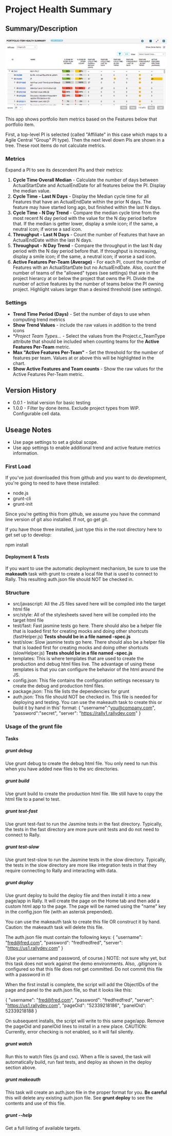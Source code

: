 # Project Health Summary

## Summary/Description

![screenshot](./images/screenshot.png "This is an example")

This app shows portfolio item metrics based on the Features below that portfolio item.

First, a top-level PI is selected (called "Affiliate" in this case which maps to a Agile
Central "Group" PI type). Then the next level down PIs are shown in a tree. These root
items do not calculate metrics.

### Metrics
Expand a PI to see its descendent PIs and their metrics:
1. **Cycle Time Overall Median** - Calculate the number of days between ActualStartDate and ActualEndDate
for all features below the PI. Display the median value.
1. **Cycle Time - Last N Days** - Display the Median cycle time for all Features that have an ActualEndDate
within the prior N days. The feature may have started long ago, but finished within the last N days.
1. **Cycle Time - N Day Trend** - Compare the median cycle time from the most recent N day period with the value for the
N day period before that. If the median is getter lower, display a smile icon; if the same, a neutral icon; if worse a
sad icon.
1. **Throughput - Last N Days** - Count the number of Features that have an ActualEndDate within the last N days.
1. **Throughput - N Day Trend** - Compare the throughput in the last N day period with the N day period before that. If
throughput is increasing, display a smile icon; if the same, a neutral icon; if worse a sad icon.
1. **Active Features Per-Team (Average)** - For each PI, count the number of Features with an ActualStartDate but no ActualEndDate.
Also, count the number of teams of the "allowed" types (see settings) that are in the project hierarcy at or below the project
that owns the PI. Divide the number of active features by the number of teams below the PI owning project. Highlight values
larger than a desired threshold (see settings).

### Settings
* **Trend Time Period (Days)** - Set the number of days to use when computing trend metrics
* **Show Trend Values** - include the raw values in addition to the trend icons
* **Project Team Types...* - Select the values from the Project.c_TeamType attribute that should be included when counting
teams for the **Active Features Per-Team** metric.
* **Max "Active Features Per-Team"** - Set the threshold for the number of features per team. Values at or above this will
be highlighted in the chart.
* **Show Active Features and Team counts** - Show the raw values for the Active Features Per-Team metric.

## Version History
* 0.0.1 - Initial version for basic testing
* 1.0.0 - Filter by done items. Exclude project types from WIP. Configurable cell data.

## Useage Notes
* Use page settings to set a global scope.
* Use app settings to enable additional trend and active feature metrics information.

### First Load

If you've just downloaded this from github and you want to do development,
you're going to need to have these installed:

 * node.js
 * grunt-cli
 * grunt-init

Since you're getting this from github, we assume you have the command line
version of git also installed.  If not, go get git.

If you have those three installed, just type this in the root directory here
to get set up to develop:

  npm install

#### Deployment & Tests

If you want to use the automatic deployment mechanism, be sure to use the
**makeauth** task with grunt to create a local file that is used to connect
to Rally.  This resulting auth.json file should NOT be checked in.

### Structure

  * src/javascript:  All the JS files saved here will be compiled into the
  target html file
  * src/style: All of the stylesheets saved here will be compiled into the
  target html file
  * test/fast: Fast jasmine tests go here.  There should also be a helper
  file that is loaded first for creating mocks and doing other shortcuts
  (fastHelper.js) **Tests should be in a file named <something>-spec.js**
  * test/slow: Slow jasmine tests go here.  There should also be a helper
  file that is loaded first for creating mocks and doing other shortcuts
  (slowHelper.js) **Tests should be in a file named <something>-spec.js**
  * templates: This is where templates that are used to create the production
  and debug html files live.  The advantage of using these templates is that
  you can configure the behavior of the html around the JS.
  * config.json: This file contains the configuration settings necessary to
  create the debug and production html files.  
  * package.json: This file lists the dependencies for grunt
  * auth.json: This file should NOT be checked in.  This file is needed for deploying
  and testing.  You can use the makeauth task to create this or build it by hand in this'
  format:
    {
        "username":"you@company.com",
        "password":"secret",
        "server": "https://rally1.rallydev.com"
    }

### Usage of the grunt file
#### Tasks

##### grunt debug

Use grunt debug to create the debug html file.  You only need to run this when you have added new files to
the src directories.

##### grunt build

Use grunt build to create the production html file.  We still have to copy the html file to a panel to test.

##### grunt test-fast

Use grunt test-fast to run the Jasmine tests in the fast directory.  Typically, the tests in the fast
directory are more pure unit tests and do not need to connect to Rally.

##### grunt test-slow

Use grunt test-slow to run the Jasmine tests in the slow directory.  Typically, the tests in the slow
directory are more like integration tests in that they require connecting to Rally and interacting with
data.

##### grunt deploy

Use grunt deploy to build the deploy file and then install it into a new page/app in Rally.  It will create the page on the Home tab and then add a custom html app to the page.  The page will be named using the "name" key in the config.json file (with an asterisk prepended).

You can use the makeauth task to create this file OR construct it by hand.  Caution: the
makeauth task will delete this file.

The auth.json file must contain the following keys:
{
    "username": "fred@fred.com",
    "password": "fredfredfred",
    "server": "https://us1.rallydev.com"
}

(Use your username and password, of course.)  NOTE: not sure why yet, but this task does not work against the demo environments.  Also, .gitignore is configured so that this file does not get committed.  Do not commit this file with a password in it!

When the first install is complete, the script will add the ObjectIDs of the page and panel to the auth.json file, so that it looks like this:

{
    "username": "fred@fred.com",
    "password": "fredfredfred",
    "server": "https://us1.rallydev.com",
    "pageOid": "52339218186",
    "panelOid": 52339218188
}

On subsequent installs, the script will write to this same page/app. Remove the
pageOid and panelOid lines to install in a new place.  CAUTION:  Currently, error checking is not enabled, so it will fail silently.

##### grunt watch

Run this to watch files (js and css).  When a file is saved, the task will automatically build, run fast tests, and deploy as shown in the deploy section above.

##### grunt makeauth

This task will create an auth.json file in the proper format for you.  **Be careful** this will delete any existing auth.json file.  See **grunt deploy** to see the contents and use of this file.

##### grunt --help  

Get a full listing of available targets.
